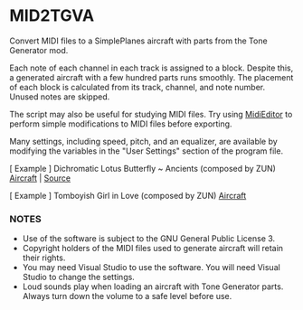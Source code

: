 # MID2TGVA
Convert MIDI files to a SimplePlanes aircraft with parts from the Tone Generator mod.

Each note of each channel in each track is assigned to a block. Despite this, a generated aircraft with a few hundred parts runs smoothly. The placement of each block is calculated from its track, channel, and note number. Unused notes are skipped.

The script may also be useful for studying MIDI files. Try using [MidiEditor](http://www.midieditor.org/index.php?category=intro) to perform simple modifications to MIDI files before exporting.

Many settings, including speed, pitch, and an equalizer, are available by modifying the variables in the "User Settings" section of the program file.

[ Example ] Dichromatic Lotus Butterfly ~ Ancients (composed by ZUN)
[Aircraft](https://www.simpleplanes.com/a/yd62Vc/ssg_18) | [Source](http://www16.big.or.jp/~zun/html/music_old.html)

[ Example ] Tomboyish Girl in Love (composed by ZUN)
[Aircraft](https://www.simpleplanes.com/a/y2cEvK/th06_05)

### NOTES

- Use of the software is subject to the GNU General Public License 3.
- Copyright holders of the MIDI files used to generate aircraft will retain their rights.
- You may need Visual Studio to use the software. You will need Visual Studio to change the settings.
- Loud sounds play when loading an aircraft with Tone Generator parts. Always turn down the volume to a safe level before use.
